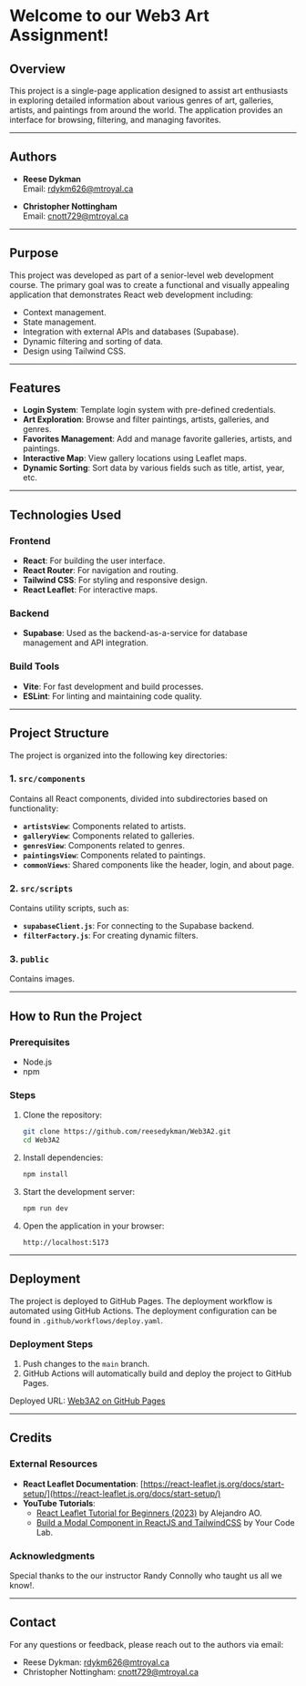 # Welcome to our Web3 Art Assignment!

## **Overview**
This project is a single-page application designed to assist art enthusiasts in exploring detailed information about various genres of art, galleries, artists, and paintings from around the world. The application provides an interface for browsing, filtering, and managing favorites.

---

## **Authors**
- **Reese Dykman**  
  Email: [rdykm626@mtroyal.ca](mailto:rdykm626@mtroyal.ca)

- **Christopher Nottingham**  
  Email: [cnott729@mtroyal.ca](mailto:cnott729@mtroyal.ca)

---

## **Purpose**
This project was developed as part of a senior-level web development course. The primary goal was to create a functional and visually appealing application that demonstrates React web development including:
- Context management.
- State management.
- Integration with external APIs and databases (Supabase).
- Dynamic filtering and sorting of data.
- Design using Tailwind CSS.

---

## **Features**
- **Login System**: Template login system with pre-defined credentials.
- **Art Exploration**: Browse and filter paintings, artists, galleries, and genres.
- **Favorites Management**: Add and manage favorite galleries, artists, and paintings.
- **Interactive Map**: View gallery locations using Leaflet maps.
- **Dynamic Sorting**: Sort data by various fields such as title, artist, year, etc.

---

## **Technologies Used**
### **Frontend**
- **React**: For building the user interface.
- **React Router**: For navigation and routing.
- **Tailwind CSS**: For styling and responsive design.
- **React Leaflet**: For interactive maps.

### **Backend**
- **Supabase**: Used as the backend-as-a-service for database management and API integration.

### **Build Tools**
- **Vite**: For fast development and build processes.
- **ESLint**: For linting and maintaining code quality.

---

## **Project Structure**
The project is organized into the following key directories:

### **1. `src/components`**
Contains all React components, divided into subdirectories based on functionality:
- **`artistsView`**: Components related to artists.
- **`galleryView`**: Components related to galleries.
- **`genresView`**: Components related to genres.
- **`paintingsView`**: Components related to paintings.
- **`commonViews`**: Shared components like the header, login, and about page.

### **2. `src/scripts`**
Contains utility scripts, such as:
- **`supabaseClient.js`**: For connecting to the Supabase backend.
- **`filterFactory.js`**: For creating dynamic filters.

### **3. `public`**
Contains images.

---

## **How to Run the Project**
### **Prerequisites**
- Node.js
- npm

### **Steps**
1. Clone the repository:
   ```bash
   git clone https://github.com/reesedykman/Web3A2.git
   cd Web3A2
   ```

2. Install dependencies:
   ```bash
   npm install
   ```

3. Start the development server:
   ```bash
   npm run dev
   ```

4. Open the application in your browser:
   ```
   http://localhost:5173
   ```

---

## **Deployment**
The project is deployed to GitHub Pages. The deployment workflow is automated using GitHub Actions. The deployment configuration can be found in `.github/workflows/deploy.yaml`.

### **Deployment Steps**
1. Push changes to the `main` branch.
2. GitHub Actions will automatically build and deploy the project to GitHub Pages.

Deployed URL: [Web3A2 on GitHub Pages](https://reesedykman.github.io/Web3A2/)

---

## **Credits**
### **External Resources**
- **React Leaflet Documentation**: [https://react-leaflet.js.org/docs/start-setup/](https://react-leaflet.js.org/docs/start-setup/)
- **YouTube Tutorials**:
  - [React Leaflet Tutorial for Beginners (2023)](https://www.youtube.com/watch?v=jD6813wGdBA) by Alejandro AO.
  - [Build a Modal Component in ReactJS and TailwindCSS](https://www.youtube.com/watch?v=dEGbXY-8YtU) by Your Code Lab.

### **Acknowledgments**
Special thanks to the our instructor Randy Connolly who taught us all we know!.

---

## **Contact**
For any questions or feedback, please reach out to the authors via email:
- Reese Dykman: [rdykm626@mtroyal.ca](mailto:rdykm626@mtroyal.ca)
- Christopher Nottingham: [cnott729@mtroyal.ca](mailto:cnott729@mtroyal.ca)